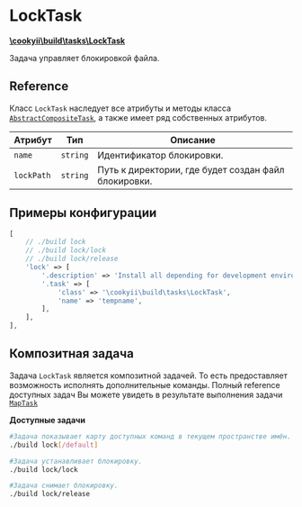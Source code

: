 LockTask
========

[**\cookyii\build\tasks\LockTask**](https://github.com/cookyii/build/blob/master/tasks/LockTask.php)

Задача управляет блокировкой файла.

Reference
---------

Класс `LockTask` наследует все атрибуты и методы класса [`AbstractCompositeTask`][], а также имеет ряд собственных атрибутов.

| Атрибут | Тип | Описание | 
| ------- | --- | -------- |
| `name` | `string` | Идентификатор блокировки. |
| `lockPath` | `string` | Путь к директории, где будет создан файл блокировки. |

Примеры конфигурации
--------------------
```php
[
    // ./build lock
    // ./build lock/lock
    // ./build lock/release
    'lock' => [
        '.description' => 'Install all depending for development environment (with `require-dev`)',
        '.task' => [
            'class' => '\cookyii\build\tasks\LockTask',
            'name' => 'tempname',
        ],
    ],
],
```

Композитная задача
------------------

Задача `LockTask` является композитной задачей. То есть предоставляет возможность исполнять дополнительные команды.
Полный reference доступных задач Вы можете увидеть в результате выполнения задачи [`MapTask`][]

**Доступные задачи**

```bash
#Задача показывает карту доступных команд в текущем пространстве имён.
./build lock[/default]

#Задача устанавливает блокировку.
./build lock/lock

#Задача снимает блокировку.
./build lock/release
```

[`AbstractCompositeTask`]: 03-reference-abstract-composite-task.md
[`MapTask`]: 03-reference-task-map.md
